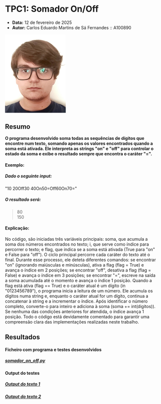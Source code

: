 # TPC1: Somador On/Off

- **Data:** 12 de fevereiro de 2025
- **Autor:** Carlos Eduardo Martins de Sá Fernandes :: A100890

<img src="../carlos.jpg" width=200px>

## Resumo
**O programa desenvolvido soma todas as sequências de dígitos que encontre num texto, somando apenas os valores encontrados quando a soma está ativada. Ele interpreta as strings "on" e "off" para controlar o estado da soma e exibe o resultado sempre que encontra o caráter "=".**

#### Exemplo:
##### Dado o seguinte input:
"10 20Off30 40On50=Off60On70="
##### O resultado será:
> 80<br>
> 150<br>

#### Explicação:
No código, são iniciadas três variáveis principais: soma, que acumula a soma dos números encontrados no texto; i, que serve como índice para percorrer o texto; e flag, que indica se a soma está ativada (True para "on" e False para "off"). O ciclo principal percorre cada caráter do texto até o final. Durante esse processo, ele deteta diferentes comandos: se encontrar "on" (ignorando maiúsculas e minúsculas), ativa a flag (flag = True) e avança o índice em 2 posições; se encontrar "off", desativa a flag (flag = False) e avança o índice em 3 posições; se encontrar "=", escreve na saída a soma acumulada até o momento e avança o índice 1 posição. Quando a flag está ativa (flag == True) e o caráter atual é um dígito (in "0123456789"), o programa inicia a leitura de um número. Ele acumula os dígitos numa string e, enquanto o caráter atual for um dígito, continua a concatenar à string e a incrementar o índice. Após identificar o número completo, converte-o para inteiro e adiciona à soma (soma += int(digitos)). Se nenhuma das condições anteriores for atendida, o índice avança 1 posição.
Todo o código está devidamente comentado para garantir uma compreensão clara das implementações realizadas neste trabalho.

## Resultados
#### Ficheiro com programa e testes desenvolvidos
##### [somador_on_off.py](./somador_on_off.py)

#### Output do testes
##### [Output do texto 1](./resultados/output_texto1.png)
##### [Output do texto 2](./resultados/output_texto2.png)



